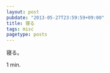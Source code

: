 ```yaml
---
layout: post
pubdate: "2013-05-27T23:59:59+09:00"
title: 寝る
tags: misc
pagetype: posts
---
```

寝る。

1 min.
